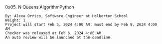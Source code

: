  0x05. N Queens
AlgorithmPython

    By: Alexa Orrico, Software Engineer at Holberton School
    Weight: 1
    Project will start Feb 5, 2024 4:00 AM, must end by Feb 9, 2024 4:00 AM
    Checker was released at Feb 6, 2024 4:00 AM
    An auto review will be launched at the deadline
